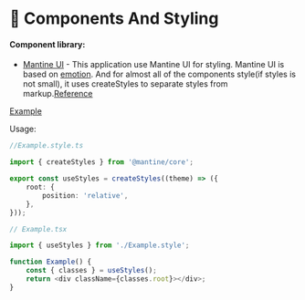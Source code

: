 # 🧱 Components And Styling

#### Component library:

- [Mantine UI](https://mantine.dev/) - This application use Mantine UI for styling. Mantine UI is based on [emotion](https://emotion.sh/docs/introduction). And for almost all of the components style(if styles is not small), it uses createStyles to separate styles from markup.[Reference](https://mantine.dev/styles/create-styles/)

[Example](../src/pages/Admin/CreateQuizes/CreateQuizes.style.ts)

Usage:

```typescript
//Example.style.ts

import { createStyles } from '@mantine/core';

export const useStyles = createStyles((theme) => ({
	root: {
		position: 'relative',
	},
}));

// Example.tsx

import { useStyles } from './Example.style';

function Example() {
	const { classes } = useStyles();
	return <div className={classes.root}></div>;
}
```
